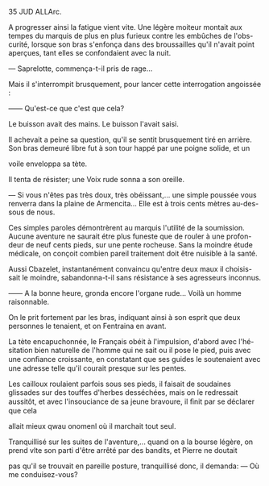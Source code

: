 35 JUD ALLArc.

A progresser ainsi la fatigue vient vite. Une légère moiteur montait aux
tempes du marquis de plus en plus furieux contre les embûches de l'obs-
curité, lorsque son bras s'enfonça dans des broussailles qu'il n'avait point
aperçues, tant elles se confondaient avec la nuit.

— Saprelotte, commença-t-il pris de rage...

Mais il s'interrompit brusquement, pour lancer cette interrogation
angoissée :

—— Qu'est-ce que c'est que cela?

Le buisson avait des mains. Le buisson l'avait saisi.

Il achevait a peine sa question, qu'il se sentit brusquement tiré en arrière.
Son bras demeuré libre fut à son tour happé par une poigne solide, et un

voile enveloppa sa tète.

Il tenta de résister; une Voix rude sonna a son oreille.

— Si vous n'êtes pas très doux, très obéissant,... une simple poussée vous
renverra dans la plaine de Armencita... Elle est à trois cents mètres au-des-
sous de nous.

Ces simples paroles démontrèrent au marquis l'utilité de la soumission.
Aucune aventure ne saurait étre plus funeste que de rouler à une profon-
deur de neuf cents pieds, sur une pente rocheuse. Sans la moindre étude
médicale, on conçoit combien pareil traitement doit être nuisible à la santé.

Aussi Cbazelet, instantanément convaincu qu'entre deux maux il choisis-
sait le moindre, sabandonna-t-il sans résistance à ses agresseurs inconnus.

—— A la bonne heure, gronda encore l'organe rude... Voilà un homme
raisonnable.

On le prit fortement par les bras, indiquant ainsi à son esprit que deux
personnes le tenaient, et on Fentraina en avant.

La tète encapuchonnée, le Français obéit à l'impulsion, d'abord avec l'hé-
sitation bien naturelle de l'homme qui ne sait ou il pose le pied, puis avec
une conﬁance croissante, en constatant que ses guides le soutenaient avec
une adresse telle qu'il courait presque sur les pentes.

Les cailloux roulaient parfois sous ses pieds, il faisait de soudaines
glissades sur des touffes d'herbes desséchées, mais on le redressait aussitôt,
et avec l'insouciance de sa jeune bravoure, il ﬁnit par se déclarer que cela

allait mieux qwau onomenl où il marchait tout seul.

Tranquillisé sur les suites de l'aventure,... quand on a la bourse légère,
on prend vlte son parti d'être arrêté par des bandits, et Pierre ne doutait

pas qu'il se trouvait en pareille posture, tranquillisé donc, il demanda:
— Où me conduisez-vous?

